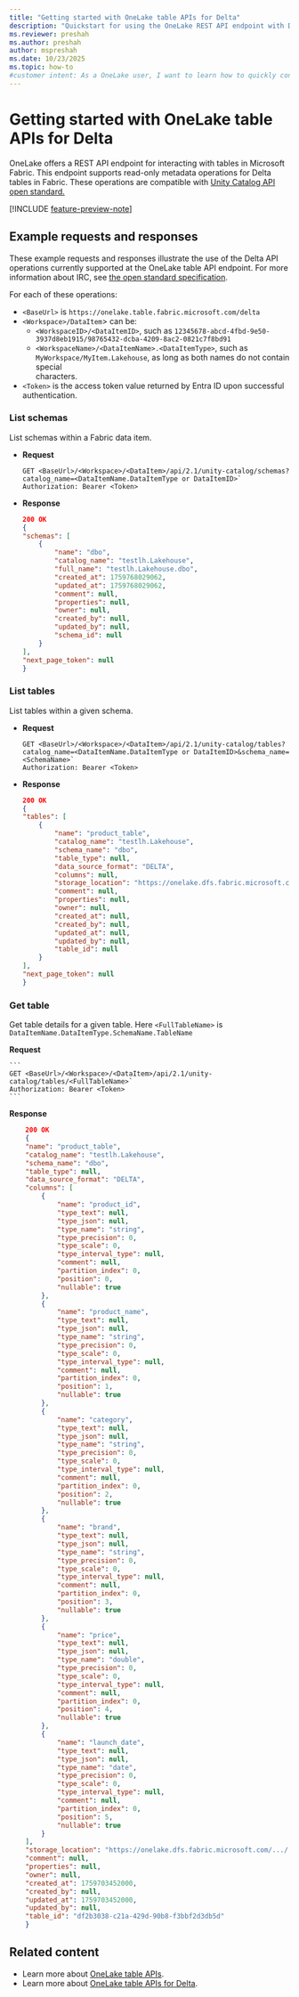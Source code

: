 ```yaml
---
title: "Getting started with OneLake table APIs for Delta"
description: "Quickstart for using the OneLake REST API endpoint with Delta APIs in Microsoft Fabric."
ms.reviewer: preshah
ms.author: preshah
author: mspreshah
ms.date: 10/23/2025
ms.topic: how-to
#customer intent: As a OneLake user, I want to learn how to quickly configure my tools and applications to connect to OneLake table APIs using the Delta standard, so that I can access, explore, and interact with my Fabric data using familiar open-source clients and libraries.
---
```


# Getting started with OneLake table APIs for Delta

OneLake offers a REST API endpoint for interacting with tables in Microsoft Fabric. This endpoint supports read-only metadata operations for Delta tables in Fabric. These operations are compatible with [Unity Catalog API open standard.](https://github.com/unitycatalog/unitycatalog/tree/main/api)

[!INCLUDE [feature-preview-note](../../includes/feature-preview-note.md)]

## Example requests and responses

These example requests and responses illustrate the use of the Delta API operations currently supported at the OneLake table API endpoint. For more information about IRC, see [the open standard specification](https://iceberg.apache.org/rest-catalog-spec/).

For each of these operations:
- `<BaseUrl>` is `https://onelake.table.fabric.microsoft.com/delta`
- `<Workspace>/DataItem`> can be:
    - `<WorkspaceID>/<DataItemID>`, such as `12345678-abcd-4fbd-9e50-3937d8eb1915/98765432-dcba-4209-8ac2-0821c7f8bd91`
    - `<WorkspaceName>/<DataItemName>.<DataItemType>`, such as `MyWorkspace/MyItem.Lakehouse`, as long as both names do not contain special  
       characters.
- `<Token>` is the access token value returned by Entra ID upon successful authentication.

### List schemas

List schemas within a Fabric data item.

- **Request**

    ```
    GET <BaseUrl>/<Workspace>/<DataItem>/api/2.1/unity-catalog/schemas?catalog_name=<DataItemName.DataItemType or DataItemID>`
    Authorization: Bearer <Token>
    ```

- **Response**

    ```json
    200 OK
    {
	"schemas": [
		{
			"name": "dbo",
			"catalog_name": "testlh.Lakehouse",
			"full_name": "testlh.Lakehouse.dbo",
			"created_at": 1759768029062,
			"updated_at": 1759768029062,
			"comment": null,
			"properties": null,
			"owner": null,
			"created_by": null,
			"updated_by": null,
			"schema_id": null
		}
	],
	"next_page_token": null
    }
    ```
### List tables

List tables within a given schema.

- **Request**

    ```
    GET <BaseUrl>/<Workspace>/<DataItem>/api/2.1/unity-catalog/tables?catalog_name=<DataItemName.DataItemType or DataItemID>&schema_name=<SchemaName>`
    Authorization: Bearer <Token>
    ```

- **Response**

    ```json
    200 OK
    {
	"tables": [
		{
			"name": "product_table",
			"catalog_name": "testlh.Lakehouse",
			"schema_name": "dbo",
			"table_type": null,
			"data_source_format": "DELTA",
			"columns": null,
			"storage_location": "https://onelake.dfs.fabric.microsoft.com/.../.../Tables/product_table",
			"comment": null,
			"properties": null,
			"owner": null,
			"created_at": null,
			"created_by": null,
			"updated_at": null,
			"updated_by": null,
			"table_id": null
		}
	],
	"next_page_token": null
    }
    ```

### Get table

Get table details for a given table. Here `<FullTableName>` is `DataItemName.DataItemType.SchemaName.TableName`

**Request**

    ```
    GET <BaseUrl>/<Workspace>/<DataItem>/api/2.1/unity-catalog/tables/<FullTableName>`
    Authorization: Bearer <Token>
    ```

**Response**

```json
    200 OK
    {
	"name": "product_table",
	"catalog_name": "testlh.Lakehouse",
	"schema_name": "dbo",
	"table_type": null,
	"data_source_format": "DELTA",
	"columns": [
		{
			"name": "product_id",
			"type_text": null,
			"type_json": null,
			"type_name": "string",
			"type_precision": 0,
			"type_scale": 0,
			"type_interval_type": null,
			"comment": null,
			"partition_index": 0,
			"position": 0,
			"nullable": true
		},
		{
			"name": "product_name",
			"type_text": null,
			"type_json": null,
			"type_name": "string",
			"type_precision": 0,
			"type_scale": 0,
			"type_interval_type": null,
			"comment": null,
			"partition_index": 0,
			"position": 1,
			"nullable": true
		},
		{
			"name": "category",
			"type_text": null,
			"type_json": null,
			"type_name": "string",
			"type_precision": 0,
			"type_scale": 0,
			"type_interval_type": null,
			"comment": null,
			"partition_index": 0,
			"position": 2,
			"nullable": true
		},
		{
			"name": "brand",
			"type_text": null,
			"type_json": null,
			"type_name": "string",
			"type_precision": 0,
			"type_scale": 0,
			"type_interval_type": null,
			"comment": null,
			"partition_index": 0,
			"position": 3,
			"nullable": true
		},
		{
			"name": "price",
			"type_text": null,
			"type_json": null,
			"type_name": "double",
			"type_precision": 0,
			"type_scale": 0,
			"type_interval_type": null,
			"comment": null,
			"partition_index": 0,
			"position": 4,
			"nullable": true
		},
		{
			"name": "launch_date",
			"type_text": null,
			"type_json": null,
			"type_name": "date",
			"type_precision": 0,
			"type_scale": 0,
			"type_interval_type": null,
			"comment": null,
			"partition_index": 0,
			"position": 5,
			"nullable": true
		}
	],
	"storage_location": "https://onelake.dfs.fabric.microsoft.com/.../.../Tables/product_table",
	"comment": null,
	"properties": null,
	"owner": null,
	"created_at": 1759703452000,
	"created_by": null,
	"updated_at": 1759703452000,
	"updated_by": null,
	"table_id": "df2b3038-c21a-429d-90b8-f3bbf2d3db5d"
    }
```

## Related content

- Learn more about [OneLake table APIs](./onelake-table-apis.md).
- Learn more about [OneLake table APIs for Delta](./delta-table-apis.md).